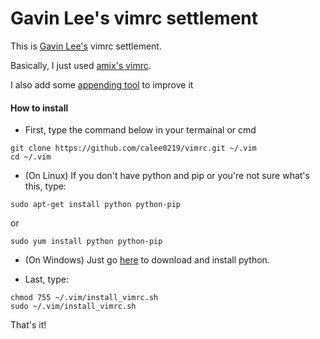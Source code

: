 # Gavin Lee's vimrc settlement

This is [Gavin Lee's](https://github.com/calee0219) vimrc settlement.

Basically, I just used [amix's vimrc](https://github.com/amix/vimrc).

I also add some [appending tool](append) to improve it

#### How to install
* First, type the command below in your termainal or cmd
```shell
git clone https://github.com/calee0219/vimrc.git ~/.vim
cd ~/.vim
```

* (On Linux) If you don't have python and pip or you're not sure what's this, type:
```shell
sudo apt-get install python python-pip
```
or
```shell
sudo yum install python python-pip
```

* (On Windows) Just go [here](https://www.python.org/) to download and install python.

* Last, type:
```shell
chmod 755 ~/.vim/install_vimrc.sh
sudo ~/.vim/install_vimrc.sh
```
That's it!

